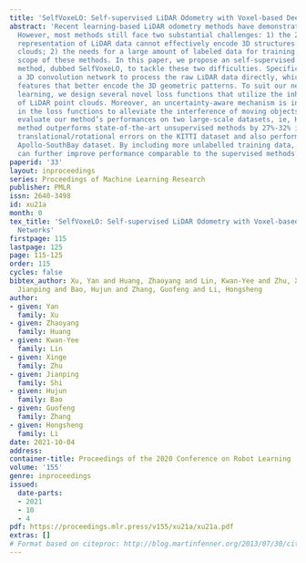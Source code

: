 ```yaml
---
title: 'SelfVoxeLO: Self-supervised LiDAR Odometry with Voxel-based Deep Neural Networks'
abstract: 'Recent learning-based LiDAR odometry methods have demonstrated their competitiveness.
  However, most methods still face two substantial challenges: 1) the 2D projection
  representation of LiDAR data cannot effectively encode 3D structures from the point
  clouds; 2) the needs for a large amount of labeled data for training limit the application
  scope of these methods. In this paper, we propose an self-supervised LiDAR odometry
  method, dubbed SelfVoxeLO, to tackle these two difficulties. Specifically, we propose
  a 3D convolution network to process the raw LiDAR data directly, which extracts
  features that better encode the 3D geometric patterns. To suit our network to self-supervised
  learning, we design several novel loss functions that utilize the inherent properties
  of LiDAR point clouds. Moreover, an uncertainty-aware mechanism is incorporated
  in the loss functions to alleviate the interference of moving objects/noises. We
  evaluate our method’s performances on two large-scale datasets, ie, KITTI and Apollo-SouthBay.Our
  method outperforms state-of-the-art unsupervised methods by 27%-32% in terms of
  translational/rotational errors on the KITTI dataset and also performs well on the
  Apollo-SouthBay dataset. By including more unlabelled training data, our method
  can further improve performance comparable to the supervised methods.'
paperid: '33'
layout: inproceedings
series: Proceedings of Machine Learning Research
publisher: PMLR
issn: 2640-3498
id: xu21a
month: 0
tex_title: 'SelfVoxeLO: Self-supervised LiDAR Odometry with Voxel-based Deep Neural
  Networks'
firstpage: 115
lastpage: 125
page: 115-125
order: 115
cycles: false
bibtex_author: Xu, Yan and Huang, Zhaoyang and Lin, Kwan-Yee and Zhu, Xinge and Shi,
  Jianping and Bao, Hujun and Zhang, Guofeng and Li, Hongsheng
author:
- given: Yan
  family: Xu
- given: Zhaoyang
  family: Huang
- given: Kwan-Yee
  family: Lin
- given: Xinge
  family: Zhu
- given: Jianping
  family: Shi
- given: Hujun
  family: Bao
- given: Guofeng
  family: Zhang
- given: Hongsheng
  family: Li
date: 2021-10-04
address:
container-title: Proceedings of the 2020 Conference on Robot Learning
volume: '155'
genre: inproceedings
issued:
  date-parts:
  - 2021
  - 10
  - 4
pdf: https://proceedings.mlr.press/v155/xu21a/xu21a.pdf
extras: []
# Format based on citeproc: http://blog.martinfenner.org/2013/07/30/citeproc-yaml-for-bibliographies/
---
```

